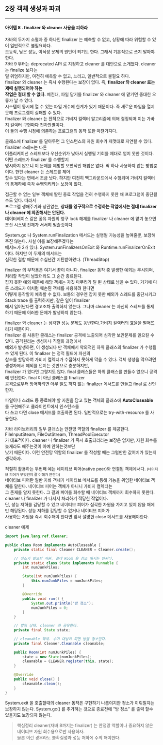 ## 2장 객체 생성과 파괴


------------------

#### 아이템 8 . finalizer 와 cleaner 사용을 피하라

자바의 두가지 소멸자 중 하나인 finalizer 는 예측할 수 없고, 상황에 따라 위험할 수 있어 일반적으로 불필요하다.<br/>
오동작, 낮은 성능, 이식성 문제의 원인이 되기도 한다. 그래서 기본적으로 쓰지 말아야 한다. <br/>
자바 9 부터는 deprecated API 로 지정하고 cleaner 를 대안으로 소개했다. cleaner 는 finalize 보다는<br/> 
덜 위엄하지만, 여전히 예측할 수 없고, 느리고, 일반적으로 불필요 하다.<br/>
finalizer 와 cleaner 는 즉시 수행된다는 보장이 없다. 즉, <strong>finalizer 와 cleaner 로는 제때 실행되어야 하는 <br/>
작업은 절대 할 수 없다.</strong> 예컨대, 파일 닫기를 finalizer 와 cleaner 에 맡기면 중대한 오류가 날 수 있다.<br/>
시스템이 동시에 열 수 있는 파일 개수에 한계가 있기 때문이다. 즉 새로운 파일을 열지 못해 프로그램이 실패할 수 있다.<br/>
finalizer 와 cleaner 는 전적으로 가비지 컬렉터 알고리즘에 의해 결정되며 이는 가바지 컬렉터 구현마다 천차만별이다.<br/>
이 둘의 수행 시점에 의존하는 프로그램의 동작 또한 마찬가지다. <br/>

클래스에 finalizer 를 달아두면 그 인스턴스의 자원 회수가 제멋대로 지연될 수 있다. finalizer 스레드는 다른 <br/>
어플리케이션 스레드보다 우선순위가 낮아서 실행될 기회를 제대로 얻지 못한 것이다. 어떤 스레드가 finalizer 를 수행할지<br/>
명시하지 않으니 이 문제를 예방할 보편적인 해법은 없다. 딱 하나 사용하지 않는 방법뿐이다. 한편 cleaner 는 스레드를 제어<br/>
할수 있다는 면에서 조금 낫다. 하지만 여전히 백그라운드에서 수행되며 가비지 컬렉터의 통제하에 즉각 수행되리라는 보장이 없다.<br/>

접근할 수 없는 일부 객체에 딸린 종료 작업을 전혀 수행하지 못한 채 프로그램이 중단될 수도 있다. 따라서 <br/>
프로그램 생애주기와 상관없는, <strong>상태를 영구적으로 수정하는 작업에서는 절대 finalizer 나 cleaner 에 의존해서는 안된다.</strong><br/>
데이터베이스 같은 공유 자원의 영구 lock 해제를 finalizer 나 cleaner 에 맡겨 놓으면 분산 시스템 전체가 서서히 멈출것이다.<br/>

System.gc 나 System.runFinalization 메서드는 실행될 가능성을 높여줄뿐, 보장해주진 않는다. 사실 이를 보장해주겠다는 <br/>
메서드가 2개 있다. System.runFinalizersOnExit 와 Runtime.runFinalizerOnExit 이다. 하지만 이 두개의 메서드는 <br/>
심각한 결함 때문에 수십년간 지탄받아왔다. (ThreadStop)

finalizer 의 부작용은 여기서 끝이 아니다. finalizer 동작 중 발생한 예외는 무시되며, 처리할 작업이 남았더라도 그 순간 종료된다.<br/>
잡지 못한 예외 때문에 해당 객체는 자칫 마무리가 덜 된 상태로 남을 수 있다. 거기에 다른 스레드가 이처럼 훼손된 객체를 사용하려 한다면 <br/>
어떻게 동작할지 예측할 수 없다. 보통의 경우엔 잡지 못한 예외가 스레드를 중단시키고 Stack trace 를 출력하지만, 같은 일이 finalizer <br/>
에서 일어난다면 경고조차 출력하지 않는다. 그나마 cleaner 는 자신의 스레드를 통제하기 때문에 이러한 문제가 발생하지 않는다.

finalizer 와 cleaner 는 심각한 성능 문제도 동반한다.가비지 컬렉터의 효율을 떨어뜨리기 때문이다.<br/>
finalizer 를 사용한 클래스는 finalizer 공격에 노출되어 심각한 보안문제를 일으킬 수 있다. 공격원리는 생성자나 직렬화 과정에서 <br/>
예외가 발생하면, 이 생성되다 만 객체에서 악의적인 하위 클래스의 finalizer 가 수행될 수 있게 된다. 이 finalizer 는 정적 필드에 자신의 <br/>
참조를 할당하여 가비지 컬렉터가 수집하지 못하게 막을 수 있다. 객체 생성을 막으려면 생성자에서 예외를 던지는 것만으로 충분하지만, <br/>
finalizer 가 있다면 그렇지도 않다. final 클래스들은 하위 클래스를 만들수 없으니 공격에 안전한다. final 이 아닌 클래스를 finalizer <br/>
공격으로부터 방어하려면 아무 일도 하지 않는 finalizer 메서드를 만들고 final 로 선언한자.<br/>

파일이나 스레드 등 종료해야 할 자원을 담고 있는 객체의 클래스에 <strong>AutoCloseable</strong> 를 구현해주고 클라이언트에서 인스턴스를 <br/>
다 쓰고 다면 close 메서드를 호출하면 된다. 일반적으로는 try-with-resource 를 사용한다.

자바 라이브러리의 일부 클래스는 안전망 역할의 finalizer 를 제공한다. FileInputSteam, FileOutStream, ThreadPoolExecutor <br/>
가 대표적이다. cleaner 나 finalizer 가 즉시 호출되리라는 보장은 없지만, 자원 회수를 늦게라도 해주는것이 아예 안하는것보단 <br/>
낫기 때문이다. 이런 안전망 역할의 finalizer 를 작성할 때는 그럴만한 값어치가 있는지 생각하자.

적절히 활용하는 두번째 예는 네이티브 피어(native peer)와 연결된 객체에서다. <small>(네이티브 피어가 무엇인지 잘 이해가 안간다)</small><br/>
네이티브 피어란 일반 자바 객체가 네이티브 메서드를 통해 기능을 위임한 네이티브 객체를 말한다. 네이티브 피어는 객체가 아니니 가비지 컬렉터는 <br/>
그 존재를 알지 못한다. 그 결과 피어를 회수할 때 네이티브 객체까지 회수하지 못한다. cleaner 나 finalizer 가 나서서 처리하기 적당한 작업이다.<br/>
단, 성능 저하를 감당할 수 있고 네이티브 피어가 심각한 자원을 가지고 있지 않을 때에만 해당된다. 성능 저하를 감당할 수 없거나 네이티브 피어가<br/>
사용하는 자원을 즉시 회수해야 한다면 앞서 설명한 close 메서드를 사용해야한다.

cleaner 예제

```java
import java.lang.ref.Cleaner;

public class Room implements AutoCloseable {
    private static final Cleaner CLEANER = Cleaner.create();

    // 청소가 필요한 자원. 절대 Room 을 참조 해서는 안된다.
    private static class State implements Runnable {
        int numJunkPiles;

        State(int numJunkPiles) {
            this.numJunkPiles = numJunkPiles;
        }

        @Override
        public void run() {
            System.out.println("방 청소");
            numJunkPiles = 0;
        }
    }

    // 방의 상태. cleaner 과 공유한다.
    private final State state;

    // cleanable 객체. 수거 대상이 되면 방을 청소한다.
    private final Cleaner.Cleanable cleanable;

    public Room(int numJunkPiles) {
        state = new State(numJunkPiles);
        cleanable = CLEANER.register(this, state);
    }

    @Override
    public void close() {
        cleanable.clean();
    }
}
```
System.exit 을 호출할때의 cleaner 동작은 구현하기 나름이지만 청소가 이뤄질지는 보장하지 않는다.
System.gc() 를 추가하는 것으로 종료전에 "방 청소" 를 출력 할수 있을지도 보장되지 않는다.

> 핵심정리
> cleaner(자바 8까지는 finalizer) 는 안정망 역할이나 중요하지 않은 네이티브 자원 회수용으로만 사용하자. <br/>
> 물론 이런 경우라도 불확실성과 성능 저하에 주의 해야한다.
